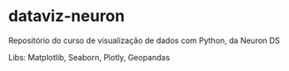 # dataviz-neuron
Repositório do curso de visualização de dados com Python, da Neuron DS

Libs:
Matplotlib, Seaborn, Plotly, Geopandas
